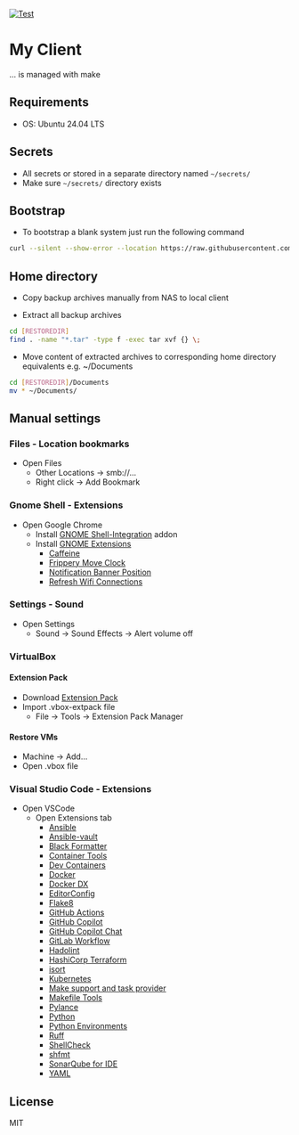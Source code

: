 [![Test](https://github.com/escalate/myclient/actions/workflows/test.yml/badge.svg?branch=master&event=push)](https://github.com/escalate/myclient/actions/workflows/test.yml)

# My Client

... is managed with make

## Requirements

- OS: Ubuntu 24.04 LTS

## Secrets

- All secrets or stored in a separate directory named `~/secrets/`
- Make sure `~/secrets/` directory exists

## Bootstrap

- To bootstrap a blank system just run the following command

```bash
curl --silent --show-error --location https://raw.githubusercontent.com/escalate/myclient/master/scripts/bootstrap.sh | bash
```

## Home directory

- Copy backup archives manually from NAS to local client

- Extract all backup archives

```bash
cd [RESTOREDIR]
find . -name "*.tar" -type f -exec tar xvf {} \;
```

- Move content of extracted archives to corresponding home directory equivalents e.g. ~/Documents

```bash
cd [RESTOREDIR]/Documents
mv * ~/Documents/
```

## Manual settings

### Files - Location bookmarks

- Open Files
  - Other Locations -> smb://...
  - Right click -> Add Bookmark

### Gnome Shell - Extensions

- Open Google Chrome
  - Install [GNOME Shell-Integration](https://chrome.google.com/webstore/detail/gnome-shell-integration/gphhapmejobijbbhgpjhcjognlahblep) addon
  - Install [GNOME Extensions](https://extensions.gnome.org)
    - [Caffeine](https://extensions.gnome.org/extension/517/caffeine/)
    - [Frippery Move Clock](https://extensions.gnome.org/extension/2/move-clock/)
    - [Notification Banner Position](https://extensions.gnome.org/extension/4105/notification-banner-position/)
    - [Refresh Wifi Connections](https://extensions.gnome.org/extension/905/refresh-wifi-connections/)

### Settings - Sound

- Open Settings
  - Sound -> Sound Effects -> Alert volume off

### VirtualBox

#### Extension Pack

- Download [Extension Pack](https://www.virtualbox.org/wiki/Downloads)
- Import .vbox-extpack file
  - File -> Tools -> Extension Pack Manager

#### Restore VMs

- Machine -> Add...
- Open .vbox file

### Visual Studio Code - Extensions

- Open VSCode
  - Open Extensions tab
    - [Ansible](https://marketplace.visualstudio.com/items?itemName=redhat.ansible)
    - [Ansible-vault](https://marketplace.visualstudio.com/items?itemName=dhoeric.ansible-vault)
    - [Black Formatter](https://marketplace.visualstudio.com/items?itemName=ms-python.black-formatter)
    - [Container Tools](https://marketplace.visualstudio.com/items?itemName=ms-azuretools.vscode-containers)
    - [Dev Containers](https://marketplace.visualstudio.com/items?itemName=ms-vscode-remote.remote-containers)
    - [Docker](https://marketplace.visualstudio.com/items?itemName=ms-azuretools.vscode-docker)
    - [Docker DX](https://marketplace.visualstudio.com/items?itemName=docker.docker)
    - [EditorConfig](https://marketplace.visualstudio.com/items?itemName=EditorConfig.EditorConfig)
    - [Flake8](https://marketplace.visualstudio.com/items?itemName=ms-python.flake8)
    - [GitHub Actions](https://marketplace.visualstudio.com/items?itemName=GitHub.vscode-github-actions)
    - [GitHub Copilot](https://marketplace.visualstudio.com/items?itemName=GitHub.copilot)
    - [GitHub Copilot Chat](https://marketplace.visualstudio.com/items?itemName=GitHub.copilot-chat)
    - [GitLab Workflow](https://marketplace.visualstudio.com/items?itemName=GitLab.gitlab-workflow)
    - [Hadolint](https://marketplace.visualstudio.com/items?itemName=exiasr.hadolint)
    - [HashiCorp Terraform](https://marketplace.visualstudio.com/items?itemName=HashiCorp.terraform)
    - [isort](https://marketplace.visualstudio.com/items?itemName=ms-python.isort)
    - [Kubernetes](https://marketplace.visualstudio.com/items?itemName=ms-kubernetes-tools.vscode-kubernetes-tools)
    - [Make support and task provider](https://marketplace.visualstudio.com/items?itemName=carlos-algms.make-task-provider)
    - [Makefile Tools](https://marketplace.visualstudio.com/items?itemName=ms-vscode.makefile-tools)
    - [Pylance](https://marketplace.visualstudio.com/items?itemName=ms-python.vscode-pylance)
    - [Python](https://marketplace.visualstudio.com/items?itemName=ms-python.python)
    - [Python Environments](https://marketplace.visualstudio.com/items?itemName=ms-python.vscode-python-envs)
    - [Ruff](https://marketplace.visualstudio.com/items?itemName=charliermarsh.ruff)
    - [ShellCheck](https://marketplace.visualstudio.com/items?itemName=timonwong.shellcheck)
    - [shfmt](https://marketplace.visualstudio.com/items?itemName=mkhl.shfmt)
    - [SonarQube for IDE](https://marketplace.visualstudio.com/items?itemName=SonarSource.sonarlint-vscode)
    - [YAML](https://marketplace.visualstudio.com/items?itemName=redhat.vscode-yaml)

## License

MIT
